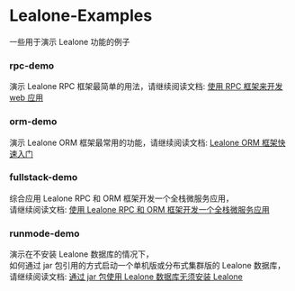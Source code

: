 # Lealone-Examples

一些用于演示 Lealone 功能的例子



### rpc-demo

演示 Lealone RPC 框架最简单的用法，请继续阅读文档: [使用 RPC 框架来开发 web 应用](https://github.com/lealone/Lealone-Docs/blob/master/%E5%BA%94%E7%94%A8%E6%96%87%E6%A1%A3/%E4%BD%BF%E7%94%A8RPC%E6%A1%86%E6%9E%B6%E6%9D%A5%E5%BC%80%E5%8F%91web%E5%BA%94%E7%94%A8.md)


### orm-demo

演示 Lealone ORM 框架最常用的功能，请继续阅读文档: [Lealone ORM 框架快速入门](https://github.com/lealone/Lealone-Docs/blob/master/%E5%BA%94%E7%94%A8%E6%96%87%E6%A1%A3/Lealone%20ORM%E6%A1%86%E6%9E%B6%E5%BF%AB%E9%80%9F%E5%85%A5%E9%97%A8.md)


### fullstack-demo

综合应用 Lealone RPC 和 ORM 框架开发一个全栈微服务应用，</br>
请继续阅读文档: [使用 Lealone RPC 和 ORM 框架开发一个全栈微服务应用](https://github.com/lealone/Lealone-Docs/blob/master/%E5%BA%94%E7%94%A8%E6%96%87%E6%A1%A3/%E4%BD%BF%E7%94%A8Lealone%20RPC%E5%92%8CORM%E6%A1%86%E6%9E%B6%E5%BC%80%E5%8F%91%E4%B8%80%E4%B8%AA%E5%85%A8%E6%A0%88%E5%BE%AE%E6%9C%8D%E5%8A%A1%E5%BA%94%E7%94%A8.md)


### runmode-demo

演示在不安装 Lealone 数据库的情况下，</br>
如何通过 jar 包引用的方式启动一个单机版或分布式集群版的 Lealone 数据库，</br>
请继续阅读文档: [通过 jar 包使用 Lealone 数据库无须安装 Lealone](https://github.com/lealone/Lealone-Docs/blob/master/%E5%BA%94%E7%94%A8%E6%96%87%E6%A1%A3/%E9%80%9A%E8%BF%87jar%E5%8C%85%E4%BD%BF%E7%94%A8Lealone%E6%95%B0%E6%8D%AE%E5%BA%93%E6%97%A0%E9%A1%BB%E5%AE%89%E8%A3%85Lealone.md)

